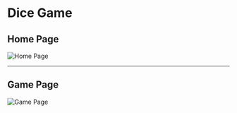 # Dice Game

## Home Page
![Home Page]("https://github.com/ManishMay20/React-js-Projects/blob/main/Project%203%20-%20Dice%20Game/public/Project%20UI%20images/HomePage.png?raw=true")

---

## Game Page
![Game Page]("https://github.com/ManishMay20/React-js-Projects/blob/main/Project%203%20-%20Dice%20Game/public/Project%20UI%20images/GamePage.png?raw=true")
